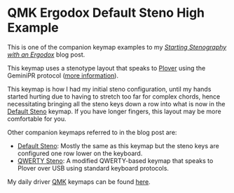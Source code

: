 # QMK Ergodox Default Steno High Example

This is one of the companion keymap examples to my
_[Starting Stenography with an Ergodox][]_ blog post.

This keymap uses a stenotype layout that speaks to [Plover][] using the
GeminiPR protocol ([more information][Stenography in QMK]).

This keymap is how I had my initial steno configuration, until my hands started
hurting due to having to stretch too far for complex chords, hence necessitating
bringing all the steno keys down a row into what is now in the [Default Steno][]
keymap. If you have longer fingers, this layout may be more comfortable for you.

Other companion keymaps referred to in the blog post are:

- [Default Steno][]: Mostly the same as this keymap but the steno keys are
  configured one row lower on the keyboard.
- [QWERTY Steno][]: A modified QWERTY-based keymap that speaks to Plover over
  USB using standard keyboard protocols.

My daily driver [QMK][] keymaps can be found [here][QMK Keymaps].

[Default Steno]: ../default_steno
[Plover]: http://www.openstenoproject.org/plover/
[QMK]: https://qmk.fm/
[QMK Keymaps]: https://github.com/paulfioravanti/qmk_keymaps
[QWERTY Steno]: ../qwerty_steno
[Starting Stenography with an Ergodox]: https://www.paulfioravanti.com/blog/starting-stenography-ergodox/
[Stenography in QMK]: https://github.com/qmk/qmk_firmware/blob/master/docs/feature_stenography.md
